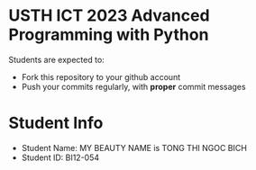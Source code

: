 USTH ICT 2023 Advanced Programming with Python
=====================================================

Students are expected to:
* Fork this repository to your github account
* Push your commits regularly, with **proper** commit messages


Student Info
=========================

* Student Name: MY BEAUTY NAME is TONG THI NGOC BICH 
* Student ID: BI12-054


